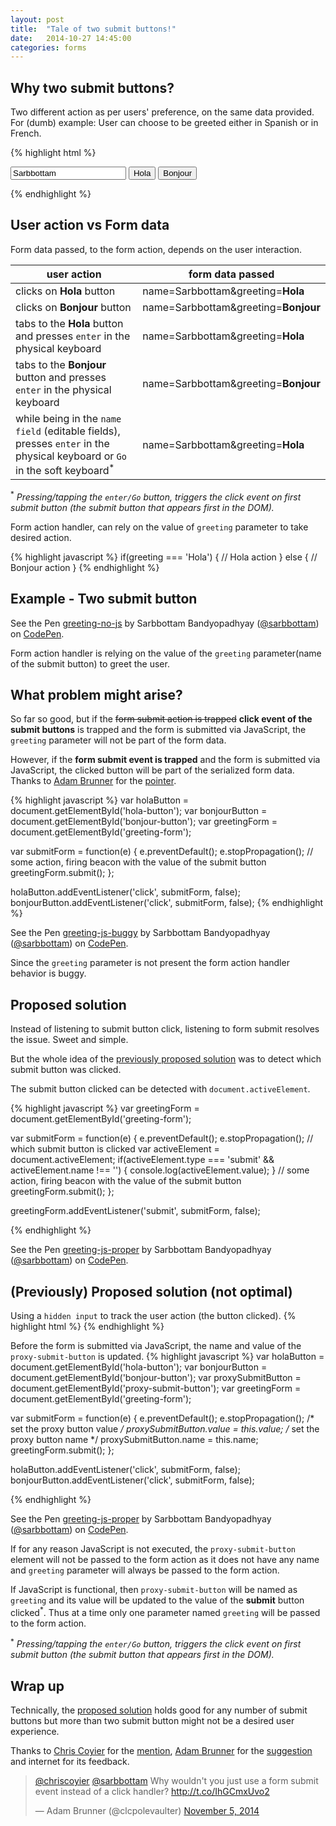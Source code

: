 ```yaml
---
layout: post
title:  "Tale of two submit buttons!"
date:   2014-10-27 14:45:00
categories: forms
---
```


## Why two submit buttons?

Two different action as per users' preference, on the same data provided.
For (dumb) example: User can choose to be greeted either in Spanish or in French.

{% highlight html %}
<form id="greeting-form" method="get" action="">
  <input type="text" name="name" value="Sarbbottam">

  <input type="submit" id="hola-button" value="Hola" name="greeting">
  <input type="submit" id="bonjour-button" value="Bonjour" name="greeting">
</form>
{% endhighlight %}

## User action vs Form data

Form data passed, to the form action, depends on the user interaction.

user action  | form data passed
------------- | -------------
clicks on **Hola** button  | name=Sarbbottam&greeting=**Hola**
clicks on **Bonjour** button | name=Sarbbottam&greeting=**Bonjour**
tabs to the **Hola** button and presses ``enter`` in the physical keyboard | name=Sarbbottam&greeting=**Hola**
tabs to the **Bonjour** button and presses ``enter`` in the physical keyboard | name=Sarbbottam&greeting=**Bonjour**
while being in the ``name field`` (editable fields), presses ``enter`` in the physical keyboard or ``Go`` in the soft keyboard<sup>*</sup> | name=Sarbbottam&greeting=**Hola**

<sup>*</sup> *Pressing/tapping the ``enter/Go`` button, triggers the click event on first submit button (the submit button that appears first in the DOM).*

Form action handler, can rely on the value of ``greeting`` parameter to take desired action.

{% highlight javascript %}
if(greeting === 'Hola') {
  // Hola action
} else {
  // Bonjour action
}
{% endhighlight %}

## Example - Two submit button

<p data-height="280" data-theme-id="0" data-slug-hash="fDqIw" data-default-tab="result" data-user="sarbbottam" class='codepen'>See the Pen <a href='http://codepen.io/sarbbottam/pen/fDqIw/'>greeting-no-js</a> by Sarbbottam Bandyopadhyay (<a href='http://codepen.io/sarbbottam'>@sarbbottam</a>) on <a href='http://codepen.io'>CodePen</a>.</p>
<script async src="//codepen.io/assets/embed/ei.js"></script>

Form action handler is relying on the value of the ``greeting`` parameter(name of the submit button) to greet the user.

## What problem might arise?

So far so good, but if the ~~form submit action is trapped~~ **click event of the submit buttons** is trapped and the form is submitted via JavaScript, the ``greeting`` parameter will not be part of the form data.

However, if the **form submit event is trapped** and the form is submitted via JavaScript, the clicked button will be part of the serialized form data.
Thanks to [Adam Brunner](https://twitter.com/clcpolevaulter) for the [pointer](https://twitter.com/clcpolevaulter/status/529822434287841280).

{% highlight javascript %}
var holaButton = document.getElementById('hola-button');
var bonjourButton = document.getElementById('bonjour-button');
var greetingForm = document.getElementById('greeting-form');

var submitForm = function(e) {
  e.preventDefault();
  e.stopPropagation();
  // some action, firing beacon with the value of the submit button
  greetingForm.submit();
};

holaButton.addEventListener('click', submitForm, false);
bonjourButton.addEventListener('click', submitForm, false);
{% endhighlight %}

<p data-height="260" data-theme-id="0" data-slug-hash="jLxKi" data-default-tab="result" data-user="sarbbottam" class='codepen'>See the Pen <a href='http://codepen.io/sarbbottam/pen/jLxKi/'>greeting-js-buggy</a> by Sarbbottam Bandyopadhyay (<a href='http://codepen.io/sarbbottam'>@sarbbottam</a>) on <a href='http://codepen.io'>CodePen</a>.</p>
<script async src="//codepen.io/assets/embed/ei.js"></script>

Since the ``greeting`` parameter is not present the form action handler behavior is buggy.

## Proposed solution

Instead of listening to submit button click, listening to form submit resolves the issue. Sweet and simple.

But the whole idea of the [previously proposed solution](#(previously)-proposed-solution-(not-optimal)) was to detect which submit button was clicked.

The submit button clicked can be detected with ``document.activeElement``.

{% highlight javascript %}
var greetingForm = document.getElementById('greeting-form');

var submitForm = function(e) {
  e.preventDefault();
  e.stopPropagation();
  // which submit button is clicked
  var activeElement = document.activeElement;
  if(activeElement.type === 'submit' && activeElement.name !== '') {
    console.log(activeElement.value);
  }
  // some action, firing beacon with the value of the submit button
  greetingForm.submit();
};

greetingForm.addEventListener('submit', submitForm, false);

{% endhighlight %}

<p data-height="280" data-theme-id="0" data-slug-hash="fkjGH" data-default-tab="result" data-user="sarbbottam" class='codepen'>See the Pen <a href='http://codepen.io/sarbbottam/pen/fkjGH/'>greeting-js-proper</a> by Sarbbottam Bandyopadhyay (<a href='http://codepen.io/sarbbottam'>@sarbbottam</a>) on <a href='http://codepen.io'>CodePen</a>.</p>
<script async src="//assets.codepen.io/assets/embed/ei.js"></script>

## (Previously) Proposed solution (not optimal)

Using a ``hidden input`` to track the user action (the button clicked).
{% highlight html %}
<input type="hidden" id="proxy-submit-button">
{% endhighlight %}

Before the form is submitted via JavaScript, the name and value of the ``proxy-submit-button`` is updated.
{% highlight javascript %}
var holaButton = document.getElementById('hola-button');
var bonjourButton = document.getElementById('bonjour-button');
var proxySubmitButton = document.getElementById('proxy-submit-button');
var greetingForm = document.getElementById('greeting-form');

var submitForm = function(e) {
  e.preventDefault();
  e.stopPropagation();
  /* set the proxy button value */
  proxySubmitButton.value = this.value;
  /* set the proxy button name */
  proxySubmitButton.name = this.name;
  greetingForm.submit();
};

holaButton.addEventListener('click', submitForm, false);
bonjourButton.addEventListener('click', submitForm, false);

{% endhighlight %}

<p data-height="280" data-theme-id="0" data-slug-hash="Biqzu" data-default-tab="result" data-user="sarbbottam" class='codepen'>See the Pen <a href='http://codepen.io/sarbbottam/pen/Biqzu/'>greeting-js-proper</a> by Sarbbottam Bandyopadhyay (<a href='http://codepen.io/sarbbottam'>@sarbbottam</a>) on <a href='http://codepen.io'>CodePen</a>.</p>
<script async src="//codepen.io/assets/embed/ei.js"></script>

If for any reason JavaScript is not executed, the ``proxy-submit-button`` element will not be passed to the form action as it does not have any name and ``greeting`` parameter will always be passed to the form action.

If JavaScript is functional, then ``proxy-submit-button`` will be named as ``greeting`` and its value will be updated to the value of the **submit** button clicked<sup>*</sup>. Thus at a time only one parameter named ``greeting`` will be passed to the form action.

<sup>*</sup> *Pressing/tapping the ``enter/Go`` button, triggers the click event on first submit button (the submit button that appears first in the DOM).*


## Wrap up
Technically, the [proposed solution](#proposed-solution) holds good for any number of submit buttons but more than two submit button might not be a desired user experience.

Thanks to [Chris Coyier](https://twitter.com/chriscoyier) for the [mention](https://twitter.com/chriscoyier/status/527375172136108032), [Adam Brunner](https://twitter.com/clcpolevaulter) for the [suggestion](https://twitter.com/clcpolevaulter/status/529822434287841280) and internet for its feedback.

<blockquote class="twitter-tweet" lang="en"><p><a href="https://twitter.com/chriscoyier">@chriscoyier</a> <a href="https://twitter.com/sarbbottam">@sarbbottam</a> Why wouldn&#39;t you just use a form submit event instead of a click handler? <a href="http://t.co/IhGCmxUvo2">http://t.co/IhGCmxUvo2</a></p>&mdash; Adam Brunner (@clcpolevaulter) <a href="https://twitter.com/clcpolevaulter/status/529822434287841280">November 5, 2014</a></blockquote>
<script async src="//platform.twitter.com/widgets.js" charset="utf-8"></script>
